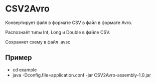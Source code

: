 # CSV2Avro

Конвертирует файл в формате CSV в файл в формате Avro.

Распознаёт типы Int, Long и Double в файле CSV.

Сохраняет схему в файл .avsc

## Пример
- cd example
- java -Dconfig.file=application.conf -jar CSV2Avro-assembly-1.0.jar 
